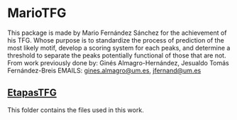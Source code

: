 # MarioTFG

This package is made by Mario Fernández Sánchez for the achievement of his TFG. Whose purpose is to standardize the process of prediction of the most likely motif, develop a scoring system for each peaks, and determine a threshold to separate the peaks potentially functional of those that are not. From work previously done by: Ginés Almagro-Hernández, Jesualdo Tomás Fernández-Breis
EMAILS: gines.almagro@um.es, jfernand@um.es

## [EtapasTFG](EtapasTFG)

This folder contains the files used in this work.

